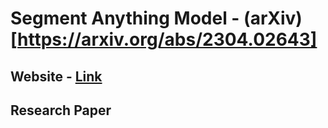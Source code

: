 # Segment Anything Model - (arXiv)[https://arxiv.org/abs/2304.02643]

## Website - [Link](https://segment-anything.com/)

## Research Paper
